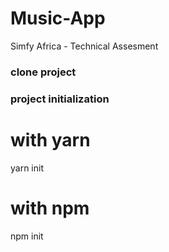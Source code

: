 # Music-App
Simfy Africa - Technical Assesment

### clone project

### project initialization
# with yarn
yarn init
# with npm 
npm init
